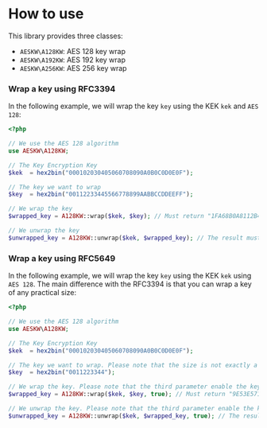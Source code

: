 How to use
==========

This library provides three classes:

* `AESKW\A128KW`: AES 128 key wrap
* `AESKW\A192KW`: AES 192 key wrap
* `AESKW\A256KW`: AES 256 key wrap

### Wrap a key using RFC3394 ###

In the following example, we will wrap the key `key` using the KEK `kek` and `AES 128`:

```php
<?php

// We use the AES 128 algorithm
use AESKW\A128KW;

// The Key Encryption Key
$kek  = hex2bin("000102030405060708090A0B0C0D0E0F");

// The key we want to wrap
$key  = hex2bin("00112233445566778899AABBCCDDEEFF");

// We wrap the key
$wrapped_key = A128KW::wrap($kek, $key); // Must return "1FA68B0A8112B447AEF34BD8FB5A7B829D3E862371D2CFE5"

// We unwrap the key
$unwrapped_key = A128KW::unwrap($kek, $wrapped_key); // The result must be the same value as the key
```

### Wrap a key using RFC5649 ###

In the following example, we will wrap the key `key` using the KEK `kek` using `AES 128`. The main difference with the RFC3394 is that you can wrap a key of any practical size:

```php
<?php

// We use the AES 128 algorithm
use AESKW\A128KW;

// The Key Encryption Key
$kek  = hex2bin("000102030405060708090A0B0C0D0E0F");

// The key we want to wrap. Please note that the size is not exactly a 64 bits-block
$key  = hex2bin("0011223344");

// We wrap the key. Please note that the third parameter enable the key padding (RFC6549)
$wrapped_key = A128KW::wrap($kek, $key, true); // Must return "9E53E571ED4669A51A4B8724788F8C80"

// We unwrap the key. Please note that the third parameter enable the key padding (RFC6549)
$unwrapped_key = A128KW::unwrap($kek, $wrapped_key, true); // The result must be the same value as the key
```
